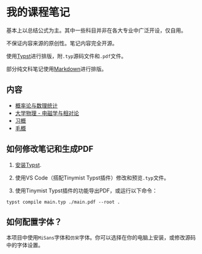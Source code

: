 # 我的课程笔记

基本上以总结公式为主。其中一些科目并非在各大专业中广泛开设，仅自用。

不保证内容来源的原创性。笔记内容完全开源。

使用[Typst](https://typst.app/)进行排版，附`.typ`源码文件和`.pdf`文件。

部分纯文科笔记使用[Markdown](https://www.markdownguide.org/)进行排版。

## 内容

- [概率论与数理统计](./probability-theory-typst/main.typ)
- [大学物理 - 电磁学与相对论](physics-typst/main.typ)
- [习概](./xi-theory/main.typ)
- [毛概](./mao-theory-typst/main.typ)

## 如何修改笔记和生成PDF

1. [安装Typst](https://github.com/typst/typst?tab=readme-ov-file#installation).

2. 使用VS Code（搭配Tinymist Typst插件）修改和预览`.typ`文件。

3. 使用Tinymist Typst插件的功能导出PDF，或运行以下命令：
```shell
typst compile main.typ ./main.pdf --root .
```

## 如何配置字体？

本项目中使用`MiSans`字体和`仿宋`字体。你可以选择在你的电脑上安装，或修改源码中的字体设置。
